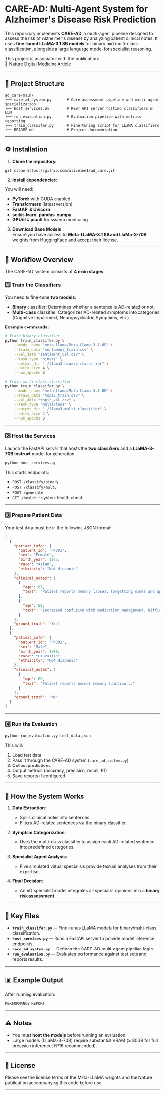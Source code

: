 # CARE-AD: Multi-Agent System for Alzheimer's Disease Risk Prediction

This repository implements **CARE-AD**, a multi-agent pipeline designed to assess the risk of Alzheimer's disease by analyzing patient clinical notes. It uses **fine-tuned LLaMA-3.1 8B models** for binary and multi-class classification, alongside a large language model for specialist reasoning.

This project is associated with the publication:  
🔗 [Nature Digital Medicine Article](https://www.nature.com/articles/s41746-025-01940-4)

---

## 📂 Project Structure

```
ad_care-main/
├── care_ad_system.py       # Core assessment pipeline and multi-agent specialization
├── host_services.py        # REST API server hosting classifiers & LLM
├── run_evaluation.py       # Evaluation pipeline with metrics reporting
├── train_classifer.py      # Fine-tuning script for LLaMA classifiers
├── README.md               # Project documentation
```

---

## ⚙️ Installation

1. **Clone the repository**:
```
git clone https://github.com/alicelee1/ad_care.git
```
2. **Install dependencies**:

You will need:
- **PyTorch** with CUDA enabled
- **Transformers** (latest version)
- **FastAPI & Uvicorn**
- **scikit-learn**, **pandas**, **numpy**
- **GPUtil** & **psutil** for system monitoring
  
3. **Download Base Models**  
Ensure you have access to **Meta-LLaMA-3.1 8B and LlaMa-3-70B** weights from HuggingFace and accept their license.

---

## 🚀 Workflow Overview

The CARE-AD system consists of **4 main stages**:

### **1️⃣ Train the Classifiers**

You need to fine-tune **two models**:
- **Binary** classifier: Determines whether a sentence is AD-related or not.
- **Multi-class** classifier: Categorizes AD-related symptoms into categories (Cognitive Impairment, Neuropsychiatric Symptoms, etc.)

**Example commands:**

```bash
# Train binary classifier
python train_classifer.py \
    --model_name "meta-llama/Meta-Llama-3.1-8B" \
    --train_data "sentiment_train.csv" \
    --val_data "sentiment_val.csv" \
    --task_type "binary" \
    --output_dir "./llama3-binary-classifier" \
    --batch_size 4 \
    --num_epochs 3

# Train multi-class classifier
python train_classifer.py \
    --model_name "meta-llama/Meta-Llama-3.1-8B" \
    --train_data "topic_train.csv" \
    --val_data "topic_val.csv" \
    --task_type "multiclass" \
    --output_dir "./llama3-multi-classifier" \
    --batch_size 4 \
    --num_epochs 3
```

---

### **2️⃣ Host the Services**

Launch the FastAPI server that hosts the **two classifiers** and a **LLaMA-3-70B Instruct** model for generation.

```bash
python host_services.py
```

This starts endpoints:
- `POST /classify/binary`
- `POST /classify/multi`
- `POST /generate`
- `GET /health` – system health check

---

### **3️⃣ Prepare Patient Data**

Your test data must be in the following JSON format:

```json
[
  {
    "patient_info": {
      "patient_id": "PT001",
      "sex": "Female",
      "birth_year": 1955,
      "race": "Asian",
      "ethnicity": "Not Hispanic"
    },
    "clinical_notes": [
      {
        "age": 67,
        "text": "Patient reports memory lapses, forgetting names and appointments..."
      },
      {
        "age": 68,
        "text": "Increased confusion with medication management. Difficulty following conversations..."
      }
    ],
    "ground_truth": "Yes"
  },
  {
    "patient_info": {
      "patient_id": "PT002",
      "sex": "Male",
      "birth_year": 1960,
      "race": "Caucasian",
      "ethnicity": "Not Hispanic"
    },
    "clinical_notes": [
      {
        "age": 60,
        "text": "Patient reports normal memory function..."
      }
    ],
    "ground_truth": "No"
  }
]
```

---

### **4️⃣ Run the Evaluation**

```bash
python run_evaluation.py test_data.json
```

This will:
1. Load test data
2. Pass it through the CARE-AD system (`care_ad_system.py`)
3. Collect predictions
4. Output metrics (accuracy, precision, recall, F1)
5. Save reports if configured

---

## 🧠 How the System Works

1. **Data Extraction**:  
   - Splits clinical notes into sentences.
   - Filters AD-related sentences via the binary classifier.

2. **Symptom Categorization**:  
   - Uses the multi-class classifier to assign each AD-related sentence into predefined categories.

3. **Specialist Agent Analysis**:  
   - Five simulated virtual specialists provide textual analyses from their expertise.

4. **Final Decision**:  
   - An AD specialist model integrates all specialist opinions into a **binary risk assessment**.

---

## 📜 Key Files

- **`train_classifer.py`** — Fine-tunes LLaMA models for binary/multi-class classification.
- **`host_services.py`** — Runs a FastAPI server to provide model inference endpoints.
- **`care_ad_system.py`** — Defines the CARE-AD multi-agent pipeline logic.
- **`run_evaluation.py`** — Evaluates performance against test sets and reports results.

---

## 📊 Example Output

After running evaluation:

```
PERFORMANCE REPORT
```
---

## ⚠️ Notes

- You must **host the models** before running an evaluation.
- Large models (LLaMA-3-70B) require substantial VRAM (≥ 80GB for full precision inference; FP16 recommended).
---

## 📄 License

Please see the license terms of the Meta-LLaMA weights and the Nature publication accompanying this code before use.

---
